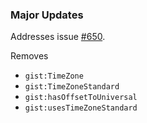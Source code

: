 ### Major Updates

Addresses issue [#650](https://github.com/semanticarts/gist/issues/650).

Removes
- `gist:TimeZone`
- `gist:TimeZoneStandard`
- `gist:hasOffsetToUniversal`
- `gist:usesTimeZoneStandard`


